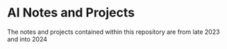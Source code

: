 <h1>AI Notes and Projects</h1>
<p>The notes and projects contained within this repository are from late 2023 and into 2024</p>
